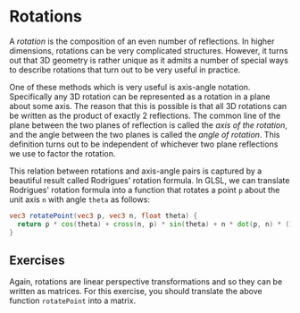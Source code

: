 # Rotations

A *rotation* is the composition of an even number of reflections. In higher dimensions, rotations can be very complicated structures.  However, it turns out that 3D geometry is rather unique as it admits a number of special ways to describe rotations that turn out to be very useful in practice.

One of these methods which is very useful is axis-angle notation.  Specifically any 3D rotation can be represented as a rotation in a plane about some axis.  The reason that this is possible is that all 3D rotations can be written as the product of exactly 2 reflections.  The common line of the plane between the two planes of reflection is called the *axis of the rotation*, and the angle between the two planes is called the *angle of rotation*.  This definition turns out to be independent of whichever two plane reflections we use to factor the rotation.

This relation between rotations and axis-angle pairs is captured by a beautiful result called Rodrigues' rotation formula.  In GLSL, we can translate Rodrigues' rotation formula into a function that rotates a point `p` about the unit axis `n` with angle `theta` as follows:

```glsl
vec3 rotatePoint(vec3 p, vec3 n, float theta) {
  return p * cos(theta) + cross(n, p) * sin(theta) + n * dot(p, n) * (1.0 - cos(theta));
}
```

## Exercises

Again, rotations are linear perspective transformations and so they can be written as matrices.  For this exercise, you should translate the above function `rotatePoint` into a matrix.